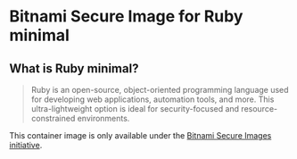 # Bitnami Secure Image for Ruby minimal

## What is Ruby minimal?

> Ruby is an open-source, object-oriented programming language used for developing web applications, automation tools, and more. This ultra-lightweight option is ideal for security-focused and resource-constrained environments.

This container image is only available under the [Bitnami Secure Images initiative](https://news.broadcom.com/app-dev/broadcom-introduces-bitnami-secure-images-for-production-ready-containerized-applications).